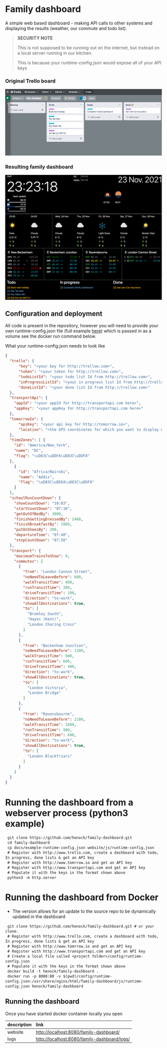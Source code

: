 # Family dashboard

A simple web based dashboard - making API calls to other systems and displaying the results (weather, our commute and todo list).
 
> **SECURITY NOTE** 
> 
> This is not supposed to be running out on the internet, but instead on a local server running in our kitchen.
>
> This is because your runtime-config.json would expose all of your API keys


### Original Trello board

![Original Trello board](/docs/2021-11-20-trello-board.png)

### Resulting family dashboard

![Original Trello board](/docs/2021-11-20-family-dashboard.png)


## Configuration and deployment 

All code is present in the repository, however you will need to provide your own runtime-config.json file (full example [here](/docs/example-runtime-config.json)) which is passed in as a volume see the docker run command below.

What your runtime-config.json needs to look like

```json
{
  "trello": {
      "key": "<your key for http://trellow.com>",
      "token": "<your token for http://trellow.com>",
      "todoListId": "<your todo list Id from http://trellow.com>",
      "inProgressListId": "<your in progress list Id from http://trellow.com>",
      "doneListId": "<your done list Id from http://trellow.com>"
  },
  "transportApi": {
    "appId": "<your appId for http://transportapi.com here>",
    "appKey": "<your appKey for http://transportapi.com here>"
  },
  "tomorrowIo": {
      "apiKey": "<your api key for http://tomorrow.io>",
      "location": "<the GPS coordinates for which you want to display weather data>"
  },
  "timeZones": [ {
    "id": "America/New_York",
    "name": "DC",
    "flag": "\uD83C\uDDFA\uD83C\uDDF8"
  },
    {
      "id": "Africa/Nairobi",
      "name": "Addis",
      "flag": "\uD83C\uDDEA\uD83C\uDDF9"
    }
  ],
  "schoolRunCountDown": {
    "showCountDown": "10:03",
    "startCountDown": "07:10",
    "getOutOfBedBy": 3000,
    "finishGettingDressedBy": 2400,
    "finishBreakfastBy": 1800,
    "putOnShoesBy": 300,
    "departureTime": "07:40",
    "stopCountDown": "07:50"
  },
  "transport": {
    "maximumTrainsToShow": 8,
    "commutes": [
      {
        "from": "London Cannon Street",
        "noNeedToLeaveBefore": 600,
        "walkTransitTime": 400,
        "runTransitTime": 300,
        "driveTransitTime": 100,
        "direction": "to-work",
        "showAllDestinations": true,
        "to": [
          "Bromley South",
          "Hayes (Kent)",
          "London Charing Cross"
        ]
      },
      {
        "from": "Beckenham Junction",
        "noNeedToLeaveBefore": 1200,
        "walkTransitTime": 900,
        "runTransitTime": 600,
        "driveTransitTime": 400,
        "direction": "to-work",
        "showAllDestinations": true,
        "to": [
          "London Victoria",
          "London Bridge"
        ]
      },
      {
        "from": "Ravensbourne",
        "noNeedToLeaveBefore": 2100,
        "walkTransitTime": 1800,
        "runTransitTime": 900,
        "driveTransitTime": 600,
        "direction": "to-work",
        "showAllDestinations": true,
        "to": [
          "London Blackfriars"
        ]
      }
    ]
  }
}
```

# Running the dashboard from a webserver process (python3 example)

```shell
 git clone https://github.com/henock/family-dashboard.git
 cd family-dashboard
 cp docs/example-runtime-config.json website/js/runtime-config.json
 # Register with http://www.trello.com, create a dashboard with todo, In progress, done lists & get an API key
 # Register with http://www.tomrrow.io and get an API key
 # Register with http://www.transportapi.com and get an API key
 # Populate it with the keys in the format shown above
 python3 -m http.server    
```
# Running the dashboard from Docker 
- The version allows for an update to the source repo to be dynamically updated in the dashboard
```shell
 git clone https://github.com/henock/family-dashboard.git # or your clone.
 # Register with http://www.trello.com, create a dashboard with todo, In progress, done lists & get an API key
 # Register with http://www.tomrrow.io and get an API key
 # Register with http://www.transportapi.com and get an API key
 # Create a local file called <project folder>/config/runtime-config.json
 # Populate it with the keys in the format shown above
 docker build -t henock/family-dashboard .  
 docker run -p 8080:80 -v $(pwd)/config/runtime-config.json:/usr/share/nginx/html/family-dashboard/js/runtime-config.json henock/family-dashboard   
``` 

## Running the dashboard

Once you have started docker container locally you open 

| description | link                                                                                         |
| :---        | :---                                                                                         |
| website     | [http://localhost:8080/family-dashboard/](http://localhost:8080/family-dashboard/)           |
| logs        | [http://localhost:8080/family-dashboard/logs/](http://localhost:8080/family-dashboard/logs/) |